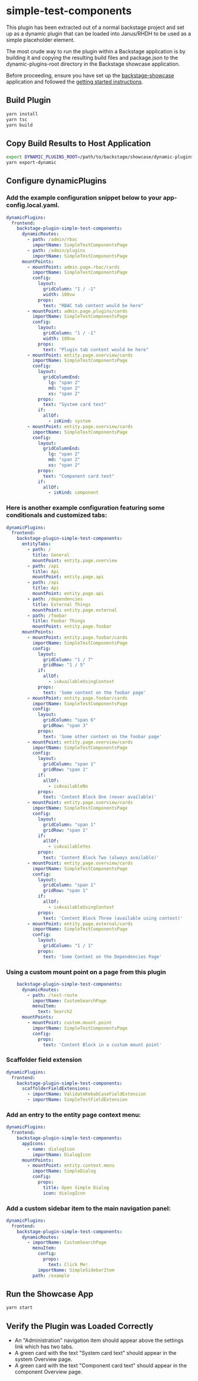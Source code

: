 # simple-test-components

This plugin has been extracted out of a normal backstage project and set up as a dynamic plugin that can be loaded into Janus/RHDH to be used as a simple placeholder element.

The most crude way to run the plugin within a Backstage application is by building it and copying the resulting build files and package.json to the dynamic-plugins-root directory in the Backstage showcase application.

Before proceeding, ensure you have set up the [backstage-showcase](https://github.com/janus-idp/backstage-showcase) application and followed the [getting started instructions](https://github.com/janus-idp/backstage-showcase/blob/main/showcase-docs/getting-started.md).

## Build Plugin

```bash
yarn install
yarn tsc
yarn build
```

## Copy Build Results to Host Application

```bash
export DYNAMIC_PLUGINS_ROOT=/path/to/backstage/showcase/dynamic-plugins-root
yarn export-dynamic
```

## Configure dynamicPlugins

### Add the example configuration snippet below to your app-config.local.yaml.

```yaml
dynamicPlugins:
  frontend:
    backstage-plugin-simple-test-components:
      dynamicRoutes:
        - path: /admin/rbac
          importName: SimpleTestComponentsPage
        - path: /admin/plugins
          importName: SimpleTestComponentsPage
      mountPoints:
        - mountPoint: admin.page.rbac/cards
          importName: SimpleTestComponentsPage
          config:
            layout:
              gridColumn: "1 / -1"
              width: 100vw
            props:
              text: "RBAC tab content would be here"
        - mountPoint: admin.page.plugins/cards
          importName: SimpleTestComponentsPage
          config:
            layout:
              gridColumn: "1 / -1"
              width: 100vw
            props:
              text: "Plugin tab content would be here"
        - mountPoint: entity.page.overview/cards
          importName: SimpleTestComponentsPage
          config:
            layout:
              gridColumnEnd:
                lg: "span 2"
                md: "span 2"
                xs: "span 2"
            props:
              text: "System card text"
            if:
              allOf:
                - isKind: system
        - mountPoint: entity.page.overview/cards
          importName: SimpleTestComponentsPage
          config:
            layout:
              gridColumnEnd:
                lg: "span 2"
                md: "span 2"
                xs: "span 2"
            props:
              text: "Component card text"
            if:
              allOf:
                - isKind: component
```

### Here is another example configuration featuring some conditionals and customized tabs:

```yaml
dynamicPlugins:
  frontend:
    backstage-plugin-simple-test-components:
      entityTabs:
        - path: /
          title: General
          mountPoint: entity.page.overview
        - path: /api
          title: Api    
          mountPoint: entity.page.api
        - path: /api
          title: Api    
          mountPoint: entity.page.api
        - path: /dependencies
          title: External Things
          mountPoint: entity.page.external
        - path: /foobar
          title: Foobar Things
          mountPoint: entity.page.foobar
      mountPoints:
        - mountPoint: entity.page.foobar/cards
          importName: SimpleTestComponentsPage
          config:
            layout:
              gridColumn: "1 / 7"
              gridRow: "1 / 5"
            if:
              allOf:
                - isAvailableUsingContext
            props:
              text: 'Some content on the foobar page'
        - mountPoint: entity.page.foobar/cards
          importName: SimpleTestComponentsPage
          config:
            layout:
              gridColumn: "span 6"
              gridRow: "span 3"
            props:
              text: 'Some other content on the foobar page'
        - mountPoint: entity.page.overview/cards
          importName: SimpleTestComponentsPage
          config:
            layout:
              gridColumn: "span 1"
              gridRow: "span 1"
            if:
              allOf:
                - isAvailableNo
            props:
              text: 'Content Block One (never available)'
        - mountPoint: entity.page.overview/cards
          importName: SimpleTestComponentsPage
          config:
            layout:
              gridColumn: "span 1"
              gridRow: "span 1"
            if:
              allOf:
                - isAvailableYes
            props:
              text: 'Content Block Two (always available)'
        - mountPoint: entity.page.overview/cards
          importName: SimpleTestComponentsPage
          config:
            layout:
              gridColumn: "span 1"
              gridRow: "span 1"
            if:
              allOf:
                - isAvailableUsingContext
            props:
              text: 'Content Block Three (available using context)'
        - mountPoint: entity.page.external/cards
          importName: SimpleTestComponentsPage
          config:
            layout:
              gridColumn: "1 / 1"
            props:
              text: 'Some Content on the Dependencies Page'
```

### Using a custom mount point on a page from this plugin

```yaml
    backstage-plugin-simple-test-components:
      dynamicRoutes:
        - path: /test-route
          importName: CustomSearchPage
          menuItem:
            text: Search2
      mountPoints:
        - mountPoint: custom.mount.point
          importName: SimpleTestComponentsPage
          config:
            props:
              text: 'Content Block in a custom mount point'
```

### Scaffolder field extension

```yaml
dynamicPlugins:
  frontend:
    backstage-plugin-simple-test-components:
      scaffolderFieldExtensions:
        - importName: ValidateKebabCaseFieldExtension
        - importName: SimpleTestFieldExtension

```

### Add an entry to the entity page context menu:

```yaml
dynamicPlugins:
  frontend:
    backstage-plugin-simple-test-components:
      appIcons:
        - name: dialogIcon
          importName: DialogIcon
      mountPoints:
        - mountPoint: entity.context.menu
          importName: SimpleDialog
          config:
            props:
              title: Open Simple Dialog
              icon: dialogIcon  
```

### Add a custom sidebar item to the main navigation panel:

```yaml
dynamicPlugins:
  frontend:
    backstage-plugin-simple-test-components:
      dynamicRoutes:
        - importName: CustomSearchPage
          menuItem:
            config:
              props:
                text: Click Me!
            importName: SimpleSidebarItem
          path: /example
```

## Run the Showcase App

```bash
yarn start
```

## Verify the Plugin was Loaded Correctly

- An "Administration" navigation item should appear above the settings link which has two tabs.
- A green card with the text "System card text" should appear in the system Overview page.
- A green card with the text "Component card text" should appear in the component Overview page.
